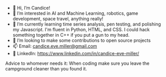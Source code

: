 - 👋 Hi, I’m Candice!
- 👀 I’m interested in AI and Machine Learning, robotics, game development, space travel, anything really!
- 🌱 I’m currently learning time series analysis, pen testing, and polishing my Javascript. I'm fluent in Python, HTML, and CSS. I could hack something together in C++ if you put a gun to my head.
- 💞️ I’m looking to make some contributions to open source projects
- 📫 Email: candice.eve.miller@gmail.com
- 💼 LinkedIn: https://www.linkedin.com/in/candice-eve-miller/

Advice to whomever needs it: When coding make sure you leave the campground cleaner than you found it.
